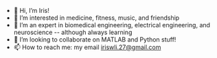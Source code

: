 - 👋 Hi, I’m Iris!
- 👀 I’m interested in medicine, fitness, music, and friendship
- 🌱 I’m an expert in biomedical engineering, electrical engineering, and neuroscience -- although always learning
- 💞️ I’m looking to collaborate on MATLAB and Python stuff!
- 📫 How to reach me: my email iriswli.27@gmail.com

<!---
irli3812/irli3812 is a ✨ special ✨ repository because its `README.md` (this file) appears on your GitHub profile.
You can click the Preview link to take a look at your changes.
--->
